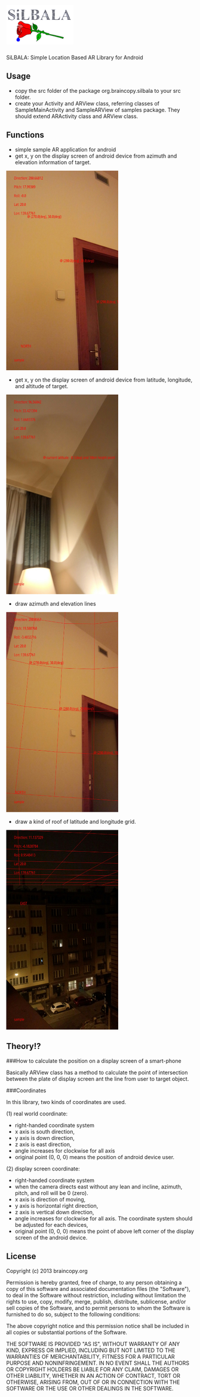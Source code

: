 ![SiLBALA](https://github.com/tateshitah/SiLBALA/blob/master/SiLBALA.png)
======
SiLBALA: Simple Location Based AR Library for Android

Usage
------
+ copy the src folder of the package org.braincopy.silbala to your src folder.
+ create your Activity and ARView class, referring classes of SampleMainActivity and SampleARView of samples package. They should extend ARActivity class and ARView class.

Functions
------
+ simple sample AR application for android
+ get x, y on the display screen of android device from azimuth and elevation information of target.

<img src="./assets/sample1.jpg" width="300px" />

+ get x, y on the display screen of android device from latitude, longitude, and altitude of target.

<img src="./assets/sample2.jpg" width="300px" />

+ draw azimuth and elevation lines

<img src="./assets/sample3.jpg" width="300px" />

+ draw a kind of roof of latitude and longitude grid.

<img src="./assets/sample4.jpg" width="300px" />

Theory!?
------

###How to calculate the position on a display screen of a smart-phone

Basically ARView class has a method to calculate the point of intersection between the plate of display screen ant the line from user to target object.

###Coordinates

In this library, two kinds of coordinates are used.

(1) real world coordinate:

* right-handed coordinate system
* x axis is south direction,
* y axis is down direction,
* z axis is east direction,
* angle increases for clockwise for all axis
* original point (0, 0, 0) means the position of android device user.

(2) display screen coordinate:

 * right-handed coordinate system</li>
 * when the camera directs east without any lean and incline, azimuth, pitch, and roll will be 0 (zero).
 * x axis is direction of moving,
 * y axis is horizontal right direction,
 * z axis is vertical down direction,
 * angle increases for clockwise for all axis. The coordinate system should be adjusted for each devices,
 * original point (0, 0, 0) means the point of above left corner of the display screen of the android device.

License
------

Copyright (c) 2013 braincopy.org

Permission is hereby granted, free of charge, to any person obtaining a copy 
of this software and associated documentation files (the "Software"), to deal
in the Software without restriction, including without limitation the rights
to use, copy, modify, merge, publish, distribute, sublicense, and/or sell 
copies of the Software, and to permit persons to whom the Software is furnished
to do so, subject to the following conditions:

The above copyright notice and this permission notice shall be included in all 
copies or substantial portions of the Software.

THE SOFTWARE IS PROVIDED "AS IS", WITHOUT WARRANTY OF ANY KIND, EXPRESS OR 
IMPLIED, INCLUDING BUT NOT LIMITED TO THE WARRANTIES OF MERCHANTABILITY, 
FITNESS FOR A PARTICULAR PURPOSE AND NONINFRINGEMENT. IN NO EVENT SHALL 
THE AUTHORS OR COPYRIGHT HOLDERS BE LIABLE FOR ANY CLAIM, DAMAGES OR OTHER 
LIABILITY, WHETHER IN AN ACTION OF CONTRACT, TORT OR OTHERWISE, ARISING FROM, 
OUT OF OR IN CONNECTION WITH THE SOFTWARE OR THE USE OR OTHER DEALINGS 
IN THE SOFTWARE.



